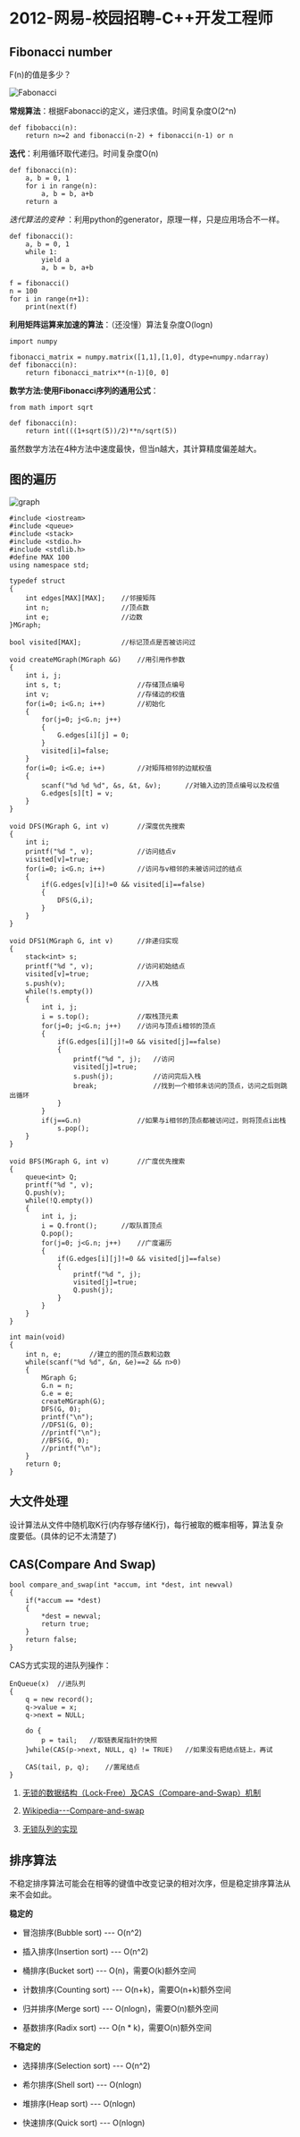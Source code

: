 2012-网易-校园招聘-C++开发工程师
==================================

Fibonacci number
------------------

F(n)的值是多少？

![Fabonacci](https://lh6.googleusercontent.com/-0n60YMZUq5c/UHZZgx84uQI/AAAAAAAABHQ/hbn9epSpIaI/s174/NumberedEquation6.gif)

**常规算法**：根据Fabonacci的定义，递归求值。时间复杂度O(2^n)

	def fibobacci(n):
		return n>=2 and fibonacci(n-2) + fibonacci(n-1) or n

**迭代**：利用循环取代递归。时间复杂度O(n)

	def fibonacci(n):
		a, b = 0, 1
		for i in range(n):
			a, b = b, a+b
		return a

*迭代算法的变种* ：利用python的generator，原理一样，只是应用场合不一样。

	def fibonacci():
		a, b = 0, 1
		while 1:
			yield a
			a, b = b, a+b
	
	f = fibonacci()
	n = 100
	for i in range(n+1):
		print(next(f)

**利用矩阵运算来加速的算法**：（还没懂）算法复杂度O(logn)

	import numpy

	fibonacci_matrix = numpy.matrix([1,1],[1,0], dtype=numpy.ndarray)
	def fibonacci(n):
		return fibonacci_matrix**(n-1)[0, 0]

**数学方法:使用Fibonacci序列的通用公式**：

	from math import sqrt

	def fibonacci(n):
		return int(((1+sqrt(5))/2)**n/sqrt(5))

虽然数学方法在4种方法中速度最快，但当n越大，其计算精度偏差越大。

图的遍历
----------

![graph](https://lh3.googleusercontent.com/-WAC-FEacK3A/UHZ1eVyHU-I/AAAAAAAABHk/pHRhHRwszLQ/s347/graph-sample.jpg)

	#include <iostream>
	#include <queue>
	#include <stack>
	#include <stdio.h>
	#include <stdlib.h>
	#define MAX 100
	using namespace std;
	
	typedef struct 
	{
		int edges[MAX][MAX];	//邻接矩阵
		int n;					//顶点数
		int e;					//边数
	}MGraph;
	
	bool visited[MAX];			//标记顶点是否被访问过
	
	void createMGraph(MGraph &G)	//用引用作参数
	{
		int i, j;
		int s, t;					//存储顶点编号
		int v;						//存储边的权值
		for(i=0; i<G.n; i++)		//初始化
		{
			for(j=0; j<G.n; j++)
			{
				G.edges[i][j] = 0;
			}
			visited[i]=false;
		}
		for(i=0; i<G.e; i++)		//对矩阵相邻的边赋权值
		{
			scanf("%d %d %d", &s, &t, &v);		//对输入边的顶点编号以及权值
			G.edges[s][t] = v;
		}
	}
	
	void DFS(MGraph G, int v)		//深度优先搜索
	{
		int i;
		printf("%d ", v);			//访问结点v
		visited[v]=true;
		for(i=0; i<G.n; i++)		//访问与v相邻的未被访问过的结点
		{
			if(G.edges[v][i]!=0 && visited[i]==false)
			{
				DFS(G,i);
			}
		}
	}
	
	void DFS1(MGraph G, int v)		//非递归实现
	{
		stack<int> s;
		printf("%d ", v);			//访问初始结点
		visited[v]=true;
		s.push(v);					//入栈
		while(!s.empty())
		{
			int i, j;
			i = s.top();			//取栈顶元素
			for(j=0; j<G.n; j++)	//访问与顶点i相邻的顶点
			{
				if(G.edges[i][j]!=0 && visited[j]==false)
				{
					printf("%d ", j);	//访问
					visited[j]=true;
					s.push(j);			//访问完后入栈
					break;				//找到一个相邻未访问的顶点，访问之后则跳出循环
				}
			}
			if(j==G.n)				//如果与i相邻的顶点都被访问过，则将顶点i出栈
				s.pop();
		}
	}
	
	void BFS(MGraph G, int v)		//广度优先搜索
	{
		queue<int> Q;
		printf("%d ", v);
		Q.push(v);
		while(!Q.empty())
		{
			int i, j;
			i = Q.front();		//取队首顶点
			Q.pop();
			for(j=0; j<G.n; j++)	//广度遍历
			{
				if(G.edges[i][j]!=0 && visited[j]==false)
				{
					printf("%d ", j);
					visited[j]=true;
					Q.push(j);
				}
			}
		}
	}
	
	int main(void)
	{
		int n, e;		//建立的图的顶点数和边数
		while(scanf("%d %d", &n, &e)==2 && n>0)
		{
			MGraph G;
			G.n = n;
			G.e = e;
			createMGraph(G);
			DFS(G, 0);
			printf("\n");
			//DFS1(G, 0);
			//printf("\n");
			//BFS(G, 0);
			//printf("\n");
		}
		return 0;
	}


大文件处理
------------

设计算法从文件中随机取K行(内存够存储K行)，每行被取的概率相等，算法复杂度要低。(具体的记不太清楚了)

CAS(Compare And Swap)
-------------------------

	bool compare_and_swap(int *accum, int *dest, int newval)
	{
		if(*accum == *dest)
		{
			*dest = newval;
			return true;
		}
		return false;
	}

CAS方式实现的进队列操作：

	EnQueue(x)	//进队列
	{
		q = new record();
		q->value = x;
		q->next = NULL;

		do {
			p = tail;	//取链表尾指针的快照
		}while(CAS(p->next, NULL, q) != TRUE)	//如果没有把结点链上，再试

		CAS(tail, p, q);	//置尾结点
	}

1. [无锁的数据结构（Lock-Free）及CAS（Compare-and-Swap）机制](http://blog.csdn.net/lifesider/article/details/6582338)

2. [Wikipedia---Compare-and-swap](http://en.wikipedia.org/wiki/Compare-and-swap)

3. [无锁队列的实现](http://coolshell.cn/articles/8239.html)


排序算法
----------

不稳定排序算法可能会在相等的键值中改变记录的相对次序，但是稳定排序算法从来不会如此。

**稳定的**

- 冒泡排序(Bubble sort) --- O(n^2)

- 插入排序(Insertion sort) --- O(n^2)

- 桶排序(Bucket sort) --- O(n)，需要O(k)额外空间

- 计数排序(Counting sort) --- O(n+k)，需要O(n+k)额外空间

- 归并排序(Merge sort) --- O(nlogn)，需要O(n)额外空间

- 基数排序(Radix sort) --- O(n * k)，需要O(n)额外空间

**不稳定的**

- 选择排序(Selection sort) --- O(n^2)

- 希尔排序(Shell sort) --- O(nlogn)

- 堆排序(Heap sort) --- O(nlogn)

- 快速排序(Quick sort) --- O(nlogn)
